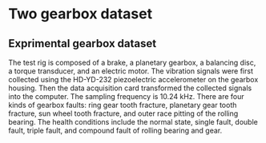 # Two gearbox dataset
## Exprimental gearbox dataset
 The test rig is composed of a brake, a planetary gearbox, a balancing disc, a torque transducer, and an electric motor. The vibration signals were first collected using the HD-YD-232 piezoelectric accelerometer on the gearbox housing. Then the data acquisition card transformed the collected signals into the computer. The sampling frequency is 10.24 kHz. There are four kinds of gearbox faults: ring gear tooth fracture, planetary gear tooth fracture, sun wheel tooth fracture, and outer race pitting of the rolling bearing. The health conditions include the normal state, single fault, double fault, triple fault, and compound fault of rolling bearing and gear.
